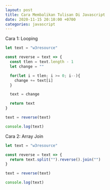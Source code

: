 ```yaml
---
layout: post
title: Cara Membalikan Tulisan Di Javascript
date: 2020-11-15 20:10:00 +0700
categories: javascript
---
```


Cara 1: Looping

```javascript
let text = "w3resource"

const reverse = text => {
  const tlen = text.length - 1
  let change = ""

  for(let i = tlen; i >= 0; i--){
    change += text[i]
  }

  text = change

  return text
}

text = reverse(text)

console.log(text)
```

Cara 2: Array Join

```javascript
let text = "w3resource"

const reverse = text => {
  return text.split("").reverse().join("")
}

text = reverse(text)

console.log(text)
```